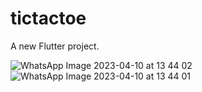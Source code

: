 # tictactoe

A new Flutter project.

![WhatsApp Image 2023-04-10 at 13 44 02](https://user-images.githubusercontent.com/66453006/230858713-e5dcedac-25af-4081-82dd-75aa415b73e3.jpeg)
![WhatsApp Image 2023-04-10 at 13 44 01](https://user-images.githubusercontent.com/66453006/230858732-41c09455-3d0e-4d11-9472-fd20d4794998.jpeg)
